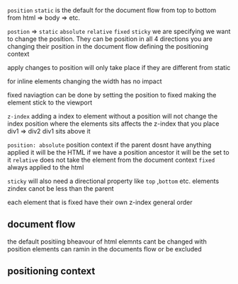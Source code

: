 `position`  `static` is the default for the document flow from top to bottom from html => body => etc.

`postion` 
    => `static` 
    `absolute`
    `relative`
    `fixed`
    `sticky`
we are specifying we want to change the position. They can be position in all 4 directions 
you are changing their position in the document flow defining the positioning context

apply changes to position will only take place if they are different from static

for inline elements changing the width has no impact 

fixed naviagtion can be done by setting the position to fixed making the element stick to the viewport 

`z-index` adding a index to element without a position will not change the index position
where the elements sits affects the z-index that you place div1 => div2 div1 sits above it 

`position: absolute` position context if the parent dosnt have anything applied it will be the HTML if we have a position ancestor it will be the set to it
`relative` does not take the element from the document context
`fixed` always applied to the html

`sticky`  will also need a directional property like `top` ,`bottom` etc.
elements zindex canot be less than the parent

each element that is fixed have their own z-index general order 

## document flow 
the default positiing bheavour of html elemnts 
cant be changed with position 
elements can ramin in the documents flow or be excluded

## positioning context
